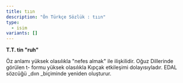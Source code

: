 ```yaml
---
title: tıın
description: "Ön Türkçe Sözlük : tıın"
type:
  - isim
variants: []
---
```


**T.T. tin "ruh"**

Öz anlamı yüksek olasılıkla "nefes almak" ile ilişkilidir. Oğuz Dillerinde görülen t- formu yüksek olasılıkla Kıpçak etkileşimi dolayısıyladır. EDAL sözcüğü _dıın&#32;_biçiminde yeniden oluşturur.